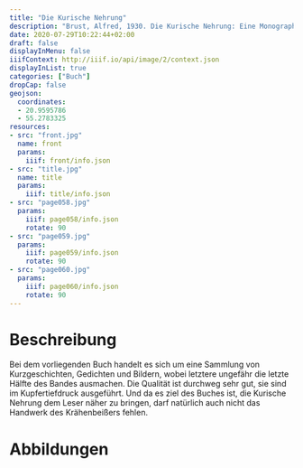 ```yaml
---
title: "Die Kurische Nehrung"
description: "Brust, Alfred, 1930. Die Kurische Nehrung: Eine Monographie in Bildern. 1. Auflage, 1.-5. Tausend - Königsberg in Preußen: Gräfe & Unzer"
date: 2020-07-29T10:22:44+02:00
draft: false
displayInMenu: false
iiifContext: http://iiif.io/api/image/2/context.json
displayInList: true
categories: ["Buch"]
dropCap: false
geojson:
  coordinates:
  - 20.9595786
  - 55.2783325
resources:
- src: "front.jpg"
  name: front
  params:
    iiif: front/info.json
- src: "title.jpg"
  name: title
  params:
    iiif: title/info.json
- src: "page058.jpg"
  params:
    iiif: page058/info.json
    rotate: 90
- src: "page059.jpg"
  params:
    iiif: page059/info.json
    rotate: 90
- src: "page060.jpg"
  params:
    iiif: page060/info.json
    rotate: 90
---
```

# Beschreibung

Bei dem vorliegenden Buch handelt es sich um eine Sammlung von Kurzgeschichten, Gedichten und Bildern, wobei letztere ungefähr die letzte Hälfte des Bandes ausmachen. Die Qualität ist durchweg sehr gut, sie sind im Kupfertiefdruck ausgeführt. Und da es ziel des Buches ist, die Kurische Nehrung dem Leser näher zu bringen, darf natürlich auch nicht das Handwerk des Krähenbeißers fehlen.

# Abbildungen
